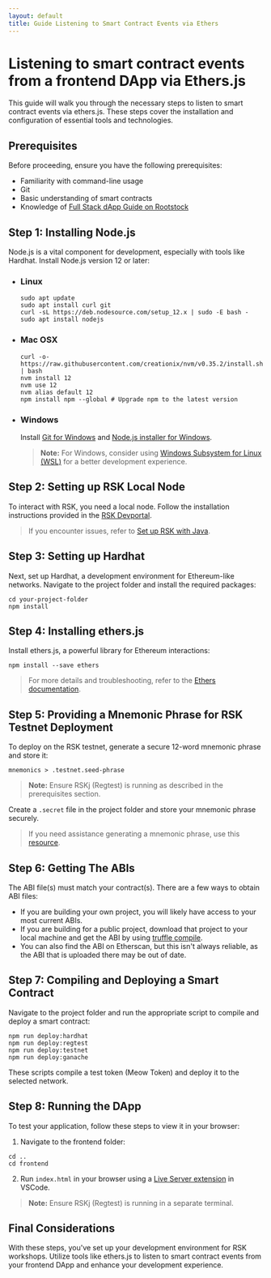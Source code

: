 ```yaml
---
layout: default
title: Guide Listening to Smart Contract Events via Ethers
---
```


# Listening to smart contract events from a frontend DApp via Ethers.js


This guide will walk you through the necessary steps to listen to smart contract events via ethers.js. These steps cover the installation and configuration of essential tools and technologies.

## Prerequisites

Before proceeding, ensure you have the following prerequisites:

- Familiarity with command-line usage
- Git
- Basic understanding of smart contracts
- Knowledge of [Full Stack dApp Guide on Rootstock](https://dev.rootstock.io/guides/full-stack-dapp-on-rsk/part1-overview/)

## Step 1: Installing Node.js

Node.js is a vital component for development, especially with tools like Hardhat. Install Node.js version 12 or later:

- ### Linux

    ```shell
    sudo apt update
    sudo apt install curl git
    curl -sL https://deb.nodesource.com/setup_12.x | sudo -E bash -
    sudo apt install nodejs
    ```

- ### Mac OSX

    ```shell
    curl -o- https://raw.githubusercontent.com/creationix/nvm/v0.35.2/install.sh | bash
    nvm install 12
    nvm use 12
    nvm alias default 12
    npm install npm --global # Upgrade npm to the latest version
    ```

- ### Windows

    Install [Git for Windows](https://git-scm.com/download/win) and [Node.js installer for Windows](https://nodejs.org/dist/latest-v12.x/).

    > **Note:** For Windows, consider using [Windows Subsystem for Linux (WSL)](https://learn.microsoft.com/en-us/windows/dev-environment/javascript/nodejs-on-wsl) for a better development experience.

## Step 2: Setting up RSK Local Node

To interact with RSK, you need a local node. Follow the installation instructions provided in the [RSK Devportal](https://dev.rootstock.io/quick-start/step1-install-rsk-local-node/).

> If you encounter issues, refer to [Set up RSK with Java](https://dev.rootstock.io/rsk/node/install/operating-systems/java/).

## Step 3: Setting up Hardhat

Next, set up Hardhat, a development environment for Ethereum-like networks. Navigate to the project folder and install the required packages:

```shell
cd your-project-folder
npm install
```

## Step 4: Installing ethers.js

Install ethers.js, a powerful library for Ethereum interactions:

```shell
npm install --save ethers
```

> For more details and troubleshooting, refer to the [Ethers documentation](https://docs.ethers.io/v5/getting-started/).

## Step 5: Providing a Mnemonic Phrase for RSK Testnet Deployment

To deploy on the RSK testnet, generate a secure 12-word mnemonic phrase and store it:

```shell
mnemonics > .testnet.seed-phrase
```

> **Note:** Ensure RSKj (Regtest) is running as described in the prerequisites section.

Create a `.secret` file in the project folder and store your mnemonic phrase securely.

> If you need assistance generating a mnemonic phrase, use this [resource](https://iancoleman.io/bip39/).

## Step 6: Getting The ABIs

The ABI file(s) must match your contract(s). There are a few ways to obtain ABI files:

- If you are building your own project, you will likely have access to your most current ABIs.
- If you are building for a public project, download that project to your local machine and get the ABI by using [truffle compile](https://truffleframework.com/docs/truffle/overview).
- You can also find the ABI on Etherscan, but this isn't always reliable, as the ABI that is uploaded there may be out of date.

## Step 7: Compiling and Deploying a Smart Contract

Navigate to the project folder and run the appropriate script to compile and deploy a smart contract:

```shell
npm run deploy:hardhat
npm run deploy:regtest
npm run deploy:testnet
npm run deploy:ganache
```

These scripts compile a test token (Meow Token) and deploy it to the selected network.

## Step 8: Running the DApp

To test your application, follow these steps to view it in your browser:

1. Navigate to the frontend folder:

```shell
cd ..
cd frontend
```

2. Run `index.html` in your browser using a [Live Server extension](https://marketplace.visualstudio.com/items?itemName=ritwickdey.LiveServer) in VSCode.

> **Note:** Ensure RSKj (Regtest) is running in a separate terminal.

## Final Considerations

With these steps, you've set up your development environment for RSK workshops. Utilize tools like ethers.js to listen to smart contract events from your frontend DApp and enhance your development experience.

